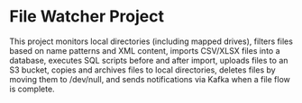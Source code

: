 # File Watcher Project

This project monitors local directories (including mapped drives), filters files based on name patterns and XML content, imports CSV/XLSX files into a database, executes SQL scripts before and after import, uploads files to an S3 bucket, copies and archives files to local directories, deletes files by moving them to /dev/null, and sends notifications via Kafka when a file flow is complete.
